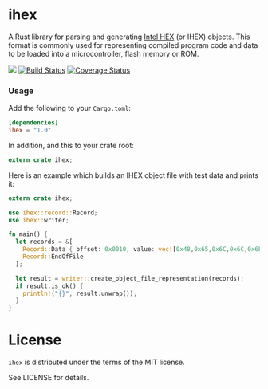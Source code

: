 ihex
====

A Rust library for parsing and generating [Intel HEX](https://en.wikipedia.org/wiki/Intel_HEX) 
(or IHEX) objects. This format is commonly used for representing compiled program code
and data to be loaded into a microcontroller, flash memory or ROM.

[![](http://meritbadge.herokuapp.com/ihex)](https://crates.io/crates/ihex)
[![Build Status](https://travis-ci.org/martinmroz/ihex.svg?branch=master)](https://travis-ci.org/martinmroz/ihex)
[![Coverage Status](https://coveralls.io/repos/github/martinmroz/ihex/badge.svg?branch=master)](https://coveralls.io/github/martinmroz/ihex?branch=master)

### Usage

Add the following to your `Cargo.toml`:

```toml
[dependencies]
ihex = "1.0"
```

In addition, and this to your crate root:

```rust
extern crate ihex;
```

Here is an example which builds an IHEX object file with test data and prints it:


```rust
extern crate ihex;

use ihex::record::Record;
use ihex::writer;

fn main() {
  let records = &[
    Record::Data { offset: 0x0010, value: vec![0x48,0x65,0x6C,0x6C,0x6F] },
    Record::EndOfFile
  ];

  let result = writer::create_object_file_representation(records);
  if result.is_ok() {
    println!("{}", result.unwrap());
  }
}
```

# License

`ihex` is distributed under the terms of the MIT license.

See LICENSE for details.
